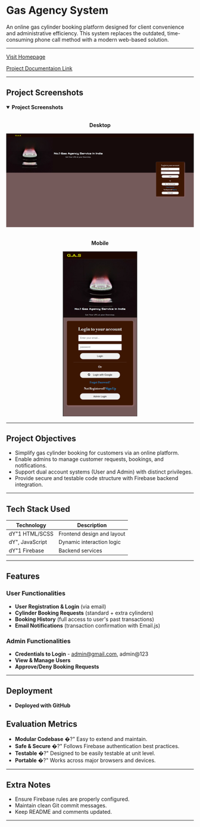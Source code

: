 ﻿# Gas Agency System

An online gas cylinder booking platform designed for client convenience and administrative efficiency. This system replaces the outdated, time-consuming phone call method with a modern web-based solution.

---

 [Visit Homepage](https://saptarshi1984.github.io/Gas-Agency-Systems/)

 [Project Documentaion Link](https://drive.google.com/file/d/1Su9I3mnl5tInktZMgxFze3Fqv9v9NJCi/view?usp=drive_link) 

---

## Project Screenshots

<details open>
<summary><b>Project Screenshots</b></summary>
<div align="center">
&nbsp;
<p><b>Desktop</b></p>

  <img src="public/assets/Screenshot1.png" alt="Project homepage preview" width="600" />
  
</div>
&nbsp;
<div align="center">
  <p><b>Mobile</b></p>

  <img src="public/assets/Screenshot2.png" alt="Project booking flow preview" width="200" />
</div>
</details>

---

## Project Objectives

* Simplify gas cylinder booking for customers via an online platform.
* Enable admins to manage customer requests, bookings, and notifications.
* Support dual account systems (User and Admin) with distinct privileges.
* Provide secure and testable code structure with Firebase backend integration.

---

## Tech Stack Used

| Technology    | Description                |
| ------------- | -------------------------- |
| dY"1 HTML/SCSS   | Frontend design and layout |
| dY", JavaScript | Dynamic interaction logic  |
| dY"1 Firebase   | Backend services |

---

##  Features

###  User Functionalities

*  **User Registration & Login** (via email)
*  **Cylinder Booking Requests** (standard + extra cylinders)
*  **Booking History** (full access to user's past transactions)
*  **Email Notifications** (transaction confirmation with Email.js)

###  Admin Functionalities 

* **Credentials to Login** - admin@gmail.com, admin@123      
* **View & Manage Users**
* **Approve/Deny Booking Requests**

---

## Deployment

* **Deployed with GitHub**


## Evaluation Metrics

* **Modular Codebase** �?" Easy to extend and maintain.
* **Safe & Secure** �?" Follows Firebase authentication best practices.
* **Testable** �?" Designed to be easily testable at unit level.
* **Portable** �?" Works across major browsers and devices.

---

## Extra Notes

* Ensure Firebase rules are properly configured.
* Maintain clean Git commit messages.
* Keep README and comments updated.

---

